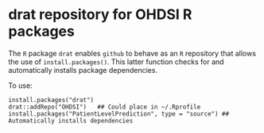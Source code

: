 # drat repository for OHDSI R packages
The `R` package `drat` enables `github` to behave as an `R` repository that allows the use of `install.packages()`.
This latter function checks for and automatically installs package dependencies.

To use:
```{r}
install.packages("drat")
drat::addRepo("OHDSI")   ## Could place in ~/.Rprofile
install.packages("PatientLevelPrediction", type = "source") ## Automatically installs dependencies
```
